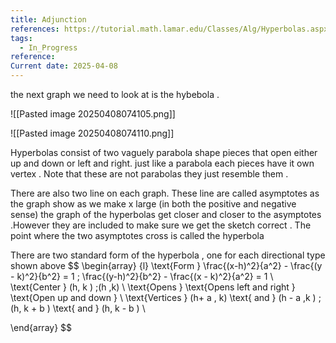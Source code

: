 ```yaml
---
title: Adjunction
references: https://tutorial.math.lamar.edu/Classes/Alg/Hyperbolas.aspx
tags:
  - In_Progress
reference: 
Current date: 2025-04-08
---
```


the next graph we need to look at is the  hybebola . 

![[Pasted image 20250408074105.png]]

![[Pasted image 20250408074110.png]]


Hyperbolas consist of two vaguely parabola shape pieces that open either up and down or left and right. just like a parabola each pieces have it own vertex . Note that these are not parabolas they just resemble them . 

There are also two line on each graph. These line are called asymptotes as the graph show as we make x large (in both the positive and negative sense) the graph of the hyperbolas get closer and closer to the asymptotes .However they are included to make sure we get the sketch correct . The point where the two asymptotes cross is called the hyperbola 

There are two standard form of the hyperbola , one for each directional type shown above 
$$
\begin{array} {l}
\text{Form } \frac{(x-h)^2}{a^2}  -  \frac{(y - k)^2}{b^2} = 1 \;  \frac{(y-h)^2}{b^2}  -  \frac{(x - k)^2}{a^2} = 1 \\
\text{Center } (h, k ) \;(h ,k) \\
\text{Opens } \text{Opens left and right } \text{Open up and down } \\
\text{Vertices } (h+ a , k) \text{ and } (h - a  ,k ) \; (h, k + b )  \text{ and } (h, k - b )   \\

\end{array}
$$

